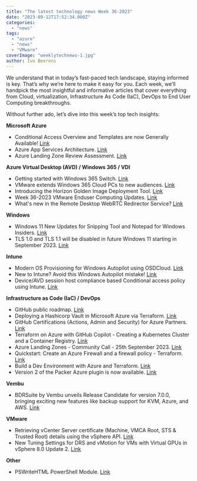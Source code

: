```yaml
---
title: "The latest technology news Week 36-2023"
date: "2023-09-12T17:52:34.000Z"
categories: 
  - "news"
tags: 
  - "azure"
  - "news"
  - "VMware"
coverImage: "weeklytechnews-1.jpg"
author: Ivo Beerens
---
```


We understand that in today’s fast-paced tech landscape, staying informed is key. That’s why we’re here to make it easy for you. Each week, we’ll handpick the most insightful and informative articles that cover everything from Cloud, virtualization, Infrastructure As Code (IaC), DevOps to End User Computing breakthroughs.

Without further ado, let’s dive into this week’s top tech insights:

**Microsoft Azure**

- Conditional Access Overview and Templates are now Generally Available! [Link](https://techcommunity.microsoft.com/t5/microsoft-entra-azure-ad-blog/conditional-access-overview-and-templates-are-now-generally/ba-p/3888722)
- Azure App Services Architecture. [Link](https://www.nathannellans.com/post/azure-app-services-architecture)
- Azure Landing Zone Review Assessment. [Link](https://www.thomasmaurer.ch/2023/09/azure-landing-zone-review-assessment/)

**Azure Virtual Desktop (AVD) / Windows 365 / VDI**

- Getting started with Windows 365 Switch. [Link](https://www.petervanderwoude.nl/post/getting-started-with-windows-365-switch/)
- VMware extends Windows 365 Cloud PCs to new audiences. [Link](https://techcommunity.microsoft.com/t5/windows-it-pro-blog/VMware-extends-windows-365-cloud-pcs-to-new-audiences/ba-p/3904819)
- Introducing the Horizon Golden Image Deployment Tool. [Link](https://www.retouw.nl/hgidtool)
- Week 36-2023 VMware Enduser Computing Updates. [Link](https://juliuslienemann.wordpress.com/2023/09/08/week-36-2023-VMware-enduser-computing-updates/)
- What's new in the Remote Desktop WebRTC Redirector Service? [Link](https://learn.microsoft.com/en-us/azure/virtual-desktop/whats-new-webrtc)

**Windows**

- Windows 11 New Updates for Snipping Tool and Notepad for Windows Insiders. [Link](https://blogs.windows.com/windows-insider/2023/08/31/new-updates-for-snipping-tool-and-notepad-for-windows-insiders/)
- TLS 1.0 and TLS 1.1 will be disabled in future Windows 11 starting in September 2023. [Link](https://www.elevenforum.com/t/tls-1-0-and-tls-1-1-will-be-disabled-in-future-windows-11-starting-in-september-2023.16827/)

**Intune**

- Modern OS Provisioning for Windows Autopilot using OSDCloud. [Link](https://mikemdm.de/2023/09/10/modern-os-provisioning-for-windows-autopilot-using-osdcloud/)
- New to Intune? Avoid this Windows Autopilot mistake! [Link](https://youtu.be/LQIm7B61a4U?si=0ExnEv7L-lNMBJOw)
- Device/AVD session host compliance based Conditional access policy using Intune. [Link](https://www.youtube.com/watch?v=IMPP5OW3hFM)

**Infrastructure as Code (IaC) / DevOps**

- GitHub public roadmap. [Link](https://github.com/orgs/github/projects/4247/views/3)
- Deploying a Hashicorp Vault in Microsoft Azure via Terraform. [Link](https://www.logitblog.com/deploying-a-hashicorp-vault-in-microsoft-azure-via-terraform/)
- GitHub Certifications (Actions, Admin and Security) for Azure Partners. [Link](https://build5nines.com/github-certifications-actions-admin-and-security-for-azure-partners/)
- Terraform on Azure with GitHub Copilot - Creating a Kubernetes Cluster and a Container Registry. [Link](https://www.patrickkoch.dev/posts/post_31/)
- Azure Landing Zones - Community Call - 25th September 2023. [Link](https://github.com/Azure/Enterprise-Scale/issues/1287)
- Quickstart: Create an Azure Firewall and a firewall policy - Terraform. [Link](https://learn.microsoft.com/en-us/azure/firewall-manager/quick-firewall-policy-terraform?WT.mc_id=linkedin&sharingId=8152827275C43243)
- Build a Dev Environment with Azure and Terraform. [Link](https://youtu.be/FiS0s5z7eYk?si=Fk0um4Yy9t19wtPx)
- Version 2 of the Packer Azure plugin is now available. [Link](https://www.hashicorp.com/blog/version-2-packer-azure-plugin-now-available)

**Vembu**

- BDRSuite by Vembu unveils Release Candidate for version 7.0.0, bringing exciting new features like backup support for KVM, Azure, and AWS. [Link](https://www.bdrsuite.com/bdrsuite-v7-0-0-release-candidate/)

**VMware**

- Retrieving vCenter Server certificate (Machine, VMCA Root, STS & Trusted Root) details using the vSphere API. [Link](https://williamlam.com/2023/09/retrieving-vcenter-server-certificate-machine-vmca-root-sts-trusted-root-details-using-the-vSphere-api.html)
- New Tuning Settings for DRS and vMotion for VMs with Virtual GPUs in vSphere 8.0 Update 2. [Link](https://core.VMware.com/blog/new-tuning-settings-drs-and-vmotion-vms-virtual-gpus-vSphere-80-update-2)

**Other**

- PSWriteHTML PowerShell Module. [Link](https://evotec.xyz/unlocking-seamless-html-report-creation-harness-the-power-of-markdown-with-pswritehtml-PowerShell-module/)



